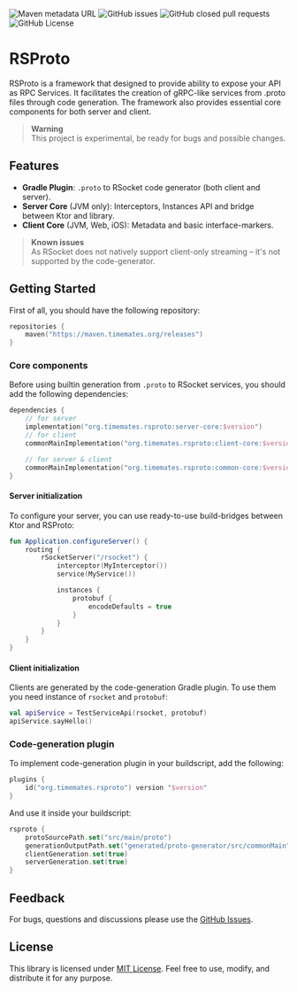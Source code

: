 ![Maven metadata URL](https://img.shields.io/maven-metadata/v?metadataUrl=https%3A%2F%2Fmaven.timemates.org%2Freleases%2Forg%2Ftimemates%2Frsproto%2Fclient-core%2Fmaven-metadata.xml)
![GitHub issues](https://img.shields.io/github/issues/timemates/rsproto)
![GitHub closed pull requests](https://img.shields.io/github/issues-pr-closed/timemates/rsproto)
![GitHub License](https://img.shields.io/github/license/timemates/rsproto)
# RSProto
RSProto is a framework that designed to provide ability to expose your API as RPC Services. It facilitates the creation of gRPC-like services from .proto files through code generation. The framework also provides essential core components for both server and client.

> **Warning** <br>
> This project is experimental, be ready for bugs and possible changes.

## Features
- **Gradle Plugin**: `.proto` to RSocket code generator (both client and server).
- **Server Core** (JVM only): Interceptors, Instances API and bridge between Ktor and library.
- **Client Core** (JVM, Web, iOS): Metadata and basic interface-markers.

> **Known issues** <br>
> As RSocket does not natively support client-only streaming – it's not supported by the
> code-generator.

## Getting Started
First of all, you should have the following repository:
```kotlin
repositories {
    maven("https://maven.timemates.org/releases")
}
```

### Core components
Before using builtin generation from `.proto` to RSocket services, you should add the following dependencies:
```kotlin
dependencies {
    // for server
    implementation("org.timemates.rsproto:server-core:$version")
    // for client
    commonMainImplementation("org.timemates.rsproto:client-core:$version")

    // for server & client
    commonMainImplementation("org.timemates.rsproto:common-core:$version")
}
```
#### Server initialization
To configure your server, you can use ready-to-use build-bridges between Ktor and RSProto:
```kotlin
fun Application.configureServer() {
    routing {
        rSocketServer("/rsocket") {
            interceptor(MyInterceptor())
            service(MyService())

            instances {
                protobuf { 
                    encodeDefaults = true
                }
            }
        }
    }
}
```
#### Client initialization
Clients are generated by the code-generation Gradle plugin. To use them you need instance of `rsocket` and `protobuf`:
```kotlin
val apiService = TestServiceApi(rsocket, protobuf)
apiService.sayHello()
```

### Code-generation plugin
To implement code-generation plugin in your buildscript, add the following:
```kotlin
plugins {
    id("org.timemates.rsproto") version "$version"
}
```
And use it inside your buildscript:
```kotlin
rsproto {
    protoSourcePath.set("src/main/proto")
    generationOutputPath.set("generated/proto-generator/src/commonMain")
    clientGeneration.set(true)
    serverGeneration.set(true)
}
```

## Feedback

For bugs, questions and discussions please use
the [GitHub Issues](https://github.com/timemates/rsproto/issues).

## License

This library is licensed under [MIT License](LICENSE). Feel free to use, modify, and distribute it for any purpose.
